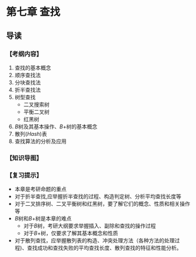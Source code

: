 # 第七章 查找

## 导读

### 【考纲内容】

1. 查找的基本概念
2. 顺序查找法
3. 分块查找法
4. 折半查找法
5. 树型查找
    + 二叉搜索树
    + 平衡二叉树
    + 红黑树
6. $B$树及其基本操作、$B+$树的基本概念
7. 散列($Hash$)表
8. 查找算法的分析及应用

### 【知识导图】



### 【复习提示】

+ 本章是考研命题的重点
+ 对于折半查找,应举握折半查找的过程、构造判定树、分析平均查找长度等
+ 对于二叉排序树、二叉平衡树和红黑树，要了解它们的概念、性质和相关操作等
+ $B$树和$B+$树是本章的难点
    + 对于$B$树，考研大纲要求举握插入、副除和查找的操作过程
    + 对于$B+$树，仅要求了解其基本概念和性质
+ 对于散列查找，应举握散列表的构造、冲突处理方法（各种方法的处理过程)、查找成功和查找失败的平均查找长度、散列查找的特征和性能分析。